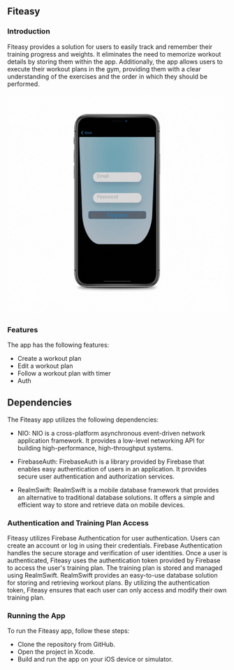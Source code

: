 ## Fiteasy

### Introduction
Fiteasy provides a solution for users to easily track and remember their training progress and weights. It eliminates the need to memorize workout details by storing them within the app. Additionally, the app allows users to execute their workout plans in the gym, providing them with a clear understanding of the exercises and the order in which they should be performed.

![Animated GIF](Demo.gif)

### Features
The app has the following features:

* Create a workout plan
* Edit a workout plan
* Follow a workout plan with timer
* Auth
  
## Dependencies
The Fiteasy app utilizes the following dependencies:

* NIO: NIO is a cross-platform asynchronous event-driven network application framework. It provides a low-level networking API for building high-performance, high-throughput systems.
  
* FirebaseAuth: FirebaseAuth is a library provided by Firebase that enables easy authentication of users in an application. It provides secure user authentication and authorization services.
  
* RealmSwift: RealmSwift is a mobile database framework that provides an alternative to traditional database solutions. It offers a simple and efficient way to store and retrieve data on mobile devices.

  
### Authentication and Training Plan Access
Fiteasy utilizes Firebase Authentication for user authentication. Users can create an account or log in using their credentials. Firebase Authentication handles the secure storage and verification of user identities.
Once a user is authenticated, Fiteasy uses the authentication token provided by Firebase to access the user's training plan. The training plan is stored and managed using RealmSwift. RealmSwift provides an easy-to-use database solution for storing and retrieving workout plans. By utilizing the authentication token, Fiteasy ensures that each user can only access and modify their own training plan.

### Running the App
To run the Fiteasy app, follow these steps:

* Clone the repository from GitHub.
* Open the project in Xcode.
* Build and run the app on your iOS device or simulator.
